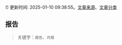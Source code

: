 :alarm_clock: 更新时间: 2025-01-10 09:38:55。[文章来源](/README.md)、[文章分类](/TAGS.md)

## 报告


> 关键字：`报告`、`月报`



